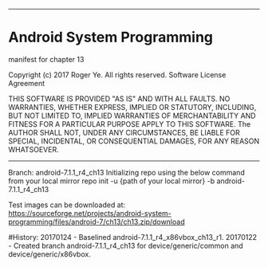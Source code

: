 ******************************************************************************
# Android System Programming
 manifest for chapter 13

 Copyright (c) 2017 Roger Ye.  All rights reserved.
 Software License Agreement
 
 
 THIS SOFTWARE IS PROVIDED "AS IS" AND WITH ALL FAULTS.
 NO WARRANTIES, WHETHER EXPRESS, IMPLIED OR STATUTORY, INCLUDING, BUT
 NOT LIMITED TO, IMPLIED WARRANTIES OF MERCHANTABILITY AND FITNESS FOR
 A PARTICULAR PURPOSE APPLY TO THIS SOFTWARE. The AUTHOR SHALL NOT, UNDER
 ANY CIRCUMSTANCES, BE LIABLE FOR SPECIAL, INCIDENTAL, OR CONSEQUENTIAL
 DAMAGES, FOR ANY REASON WHATSOEVER.

******************************************************************************
Branch: android-7.1.1_r4_ch13
Initializing repo using the below command from your local mirror
repo init -u {path of your local mirror} -b android-7.1.1_r4_ch13

Test images can be downloaded at:
https://sourceforge.net/projects/android-system-programming/files/android-7/ch13/ch13.zip/download

#History:
20170124 - Baselined android-7.1.1_r4_x86vbox_ch13_r1.
20170122 - Created branch android-7.1.1_r4_ch13 for device/generic/common and device/generic/x86vbox.
